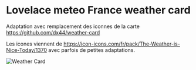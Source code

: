 # Lovelace meteo France weather card

Adaptation avec remplacement des iconnes de la carte https://github.com/dx44/weather-card

Les icones viennent de https://icon-icons.com/fr/pack/The-Weather-is-Nice-Today/1370 avec parfois de petites adaptations.



![Weather Card](http://axellum.free.fr/meteofrance.png)
